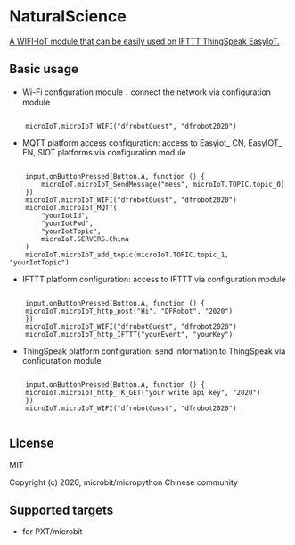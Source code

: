 # NaturalScience

[A WIFI-IoT module that can be easily used on IFTTT ThingSpeak  EasyIoT.](无)
## Basic usage

* Wi-Fi configuration module：connect the network via configuration module

```blocks

    microIoT.microIoT_WIFI("dfrobotGuest", "dfrobot2020")

```

* MQTT platform access configuration: access to Easyiot_ CN, EasyIOT_ EN, SIOT platforms via configuration module

```blocks

    input.onButtonPressed(Button.A, function () {
        microIoT.microIoT_SendMessage("mess", microIoT.TOPIC.topic_0)
    })
    microIoT.microIoT_WIFI("dfrobotGuest", "dfrobot2020")
    microIoT.microIoT_MQTT(
        "yourIotId",
        "yourIotPwd",
        "yourIotTopic",
        microIoT.SERVERS.China
    )
    microIoT.microIoT_add_topic(microIoT.TOPIC.topic_1, "yourIotTopic")

```
* IFTTT platform configuration: access to IFTTT via configuration module  

```blocks

    input.onButtonPressed(Button.A, function () {
    microIoT.microIoT_http_post("Hi", "DFRobot", "2020")
    })
    microIoT.microIoT_WIFI("dfrobotGuest", "dfrobot2020")
    microIoT.microIoT_http_IFTTT("yourEvent", "yourKey")

```
* ThingSpeak platform configuration: send information to ThingSpeak via configuration module 

```blocks

    input.onButtonPressed(Button.A, function () {
    microIoT.microIoT_http_TK_GET("your write api key", "2020")
    })
    microIoT.microIoT_WIFI("dfrobotGuest", "dfrobot2020")


```

## License

MIT

Copyright (c) 2020, microbit/micropython Chinese community  

## Supported targets

* for PXT/microbit